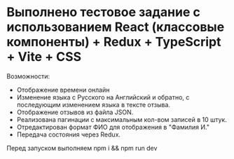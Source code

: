 # Выполнено тестовое задание с использованием React (классовые компоненты) + Redux + TypeScript + Vite + CSS

Возможности:
- Отображение времени онлайн
- Изменение языка с Русского на Английский и обратно, с последующим изменением языка в тексте отзыва.
- Отображение отзывов из файла JSON.
- Реализована пагинации с максимальным кол-вом записей в 10 штук.
- Отредактирован формат ФИО для отображения в "Фамилия И."
- Передача состояния через Redux.

Перед запуском выполняем npm i && npm run dev
